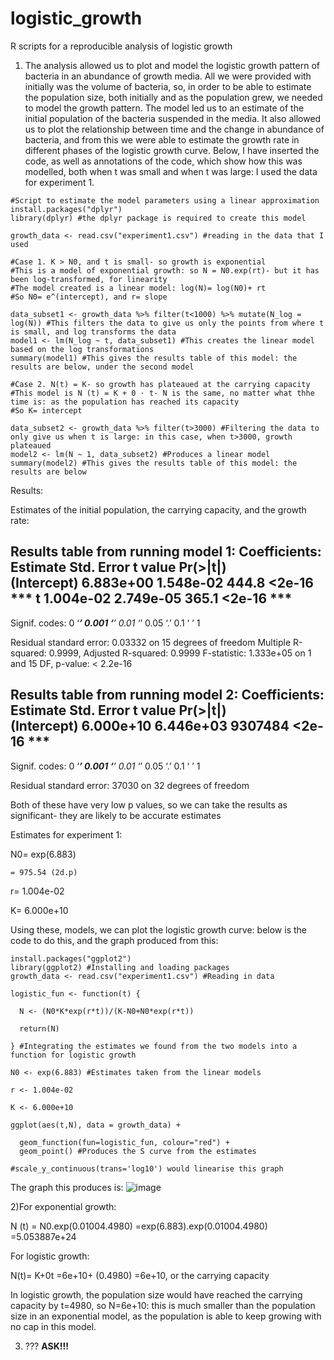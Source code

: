 # logistic_growth
R scripts for a reproducible analysis of logistic growth

1) The analysis allowed  us to plot and model the logistic growth pattern of bacteria in an abundance of growth media. All we were provided with initially was the volume of bacteria, so, in order to be able to estimate the population size, both initially and as the population grew, we needed to model the growth pattern. The model led us to an estimate of the initial population of the bacteria suspended in the media. It also allowed us to plot the relationship between time and the change in abundance of bacteria, and from this we were able to estimate the growth rate in different phases of the logistic growth curve. Below, I have inserted the code, as well as annotations of the code, which show how this was modelled, both when t was small and when t was large:
I used the data for experiment 1.
```
#Script to estimate the model parameters using a linear approximation
install.packages("dplyr") 
library(dplyr) #the dplyr package is required to create this model

growth_data <- read.csv("experiment1.csv") #reading in the data that I used

#Case 1. K > N0, and t is small- so growth is exponential
#This is a model of exponential growth: so N = N0.exp(rt)- but it has been log-transformed, for linearity
#The model created is a linear model: log(N)= log(N0)+ rt
#So N0= e^(intercept), and r= slope

data_subset1 <- growth_data %>% filter(t<1000) %>% mutate(N_log = log(N)) #This filters the data to give us only the points from where t is small, and log transforms the data
model1 <- lm(N_log ~ t, data_subset1) #This creates the linear model based on the log transformations
summary(model1) #This gives the results table of this model: the results are below, under the second model

#Case 2. N(t) = K- so growth has plateaued at the carrying capacity
#This model is N (t) = K + 0 · t- N is the same, no matter what thhe time is: as the population has reached its capacity
#So K= intercept

data_subset2 <- growth_data %>% filter(t>3000) #Filtering the data to only give us when t is large: in this case, when t>3000, growth plateaued
model2 <- lm(N ~ 1, data_subset2) #Produces a linear model
summary(model2) #This gives the results table of this model: the results are below

```

   Results:
   
  Estimates of the initial population, the carrying capacity, and the growth rate:

  Results table from running model 1: 
  Coefficients:
             Estimate Std. Error t value Pr(>|t|)    
(Intercept) 6.883e+00  1.548e-02   444.8   <2e-16 ***
t           1.004e-02  2.749e-05   365.1   <2e-16 ***
---
Signif. codes:  0 ‘***’ 0.001 ‘**’ 0.01 ‘*’ 0.05 ‘.’ 0.1 ‘ ’ 1

Residual standard error: 0.03332 on 15 degrees of freedom
Multiple R-squared:  0.9999,	Adjusted R-squared:  0.9999 
F-statistic: 1.333e+05 on 1 and 15 DF,  p-value: < 2.2e-16


Results table from running model 2:
Coefficients:
             Estimate Std. Error t value Pr(>|t|)    
(Intercept) 6.000e+10  6.446e+03 9307484   <2e-16 ***
---
Signif. codes:  0 ‘***’ 0.001 ‘**’ 0.01 ‘*’ 0.05 ‘.’ 0.1 ‘ ’ 1

Residual standard error: 37030 on 32 degrees of freedom

Both of these have very low p values, so we can take the results as significant- they are likely to be accurate estimates
  
Estimates for experiment 1:

  N0= exp(6.883)

    = 975.54 (2d.p)
   
  r= 1.004e-02
  
  K= 6.000e+10

Using these, models, we can plot the logistic growth curve: below is the code to do this, and the graph produced from this:

```
install.packages("ggplot2")
library(ggplot2) #Installing and loading packages
growth_data <- read.csv("experiment1.csv") #Reading in data

logistic_fun <- function(t) {
  
  N <- (N0*K*exp(r*t))/(K-N0+N0*exp(r*t))
  
  return(N)
  
} #Integrating the estimates we found from the two models into a function for logistic growth

N0 <- exp(6.883) #Estimates taken from the linear models
  
r <- 1.004e-02 
  
K <- 6.000e+10 

ggplot(aes(t,N), data = growth_data) +
  
  geom_function(fun=logistic_fun, colour="red") +
  geom_point() #Produces the S curve from the estimates

#scale_y_continuous(trans='log10') would linearise this graph

```
The graph this produces is:
![image](https://github.com/oxstudent1/logistic_growth/assets/150163772/260e2536-f587-47b7-8a6c-2521ec8c5eaf)


2)For exponential growth:

N (t) = N0.exp(0.01004.4980)
      =exp(6.883).exp(0.01004.4980)
      =5.053887e+24

For logistic growth:

N(t)= K+0t
    =6e+10+ (0.4980)
    =6e+10, or the carrying capacity

In logistic growth, the population size would have reached the carrying capacity by t=4980, so N=6e+10: this is much smaller than the population size in an exponential model, as the population is able to keep growing with no cap in this model.


3) ??? **ASK!!!**
